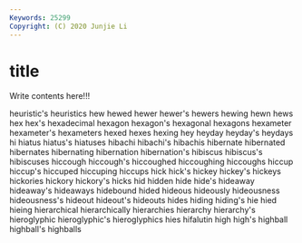 ```yaml
---
Keywords: 25299
Copyright: (C) 2020 Junjie Li
---
```


# title

Write contents here!!!

heuristic's 
heuristics 
hew 
hewed 
hewer 
hewer's 
hewers 
hewing
hewn 
hews 
hex 
hex's 
hexadecimal 
hexagon 
hexagon's 
hexagonal 
hexagons 
hexameter
hexameter's 
hexameters 
hexed 
hexes 
hexing 
hey 
heyday 
heyday's 
heydays 
hi
hiatus 
hiatus's 
hiatuses 
hibachi 
hibachi's 
hibachis 
hibernate 
hibernated 
hibernates 
hibernating
hibernation 
hibernation's 
hibiscus 
hibiscus's 
hibiscuses 
hiccough 
hiccough's 
hiccoughed 
hiccoughing 
hiccoughs
hiccup 
hiccup's 
hiccuped 
hiccuping 
hiccups 
hick 
hick's 
hickey 
hickey's 
hickeys
hickories 
hickory 
hickory's 
hicks 
hid 
hidden 
hide 
hide's 
hideaway 
hideaway's
hideaways 
hidebound 
hided 
hideous 
hideously 
hideousness 
hideousness's 
hideout 
hideout's 
hideouts
hides 
hiding 
hiding's 
hie 
hied 
hieing 
hierarchical 
hierarchically 
hierarchies 
hierarchy
hierarchy's 
hieroglyphic 
hieroglyphic's 
hieroglyphics 
hies 
hifalutin 
high 
high's 
highball 
highball's
highballs 

